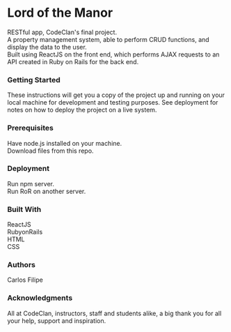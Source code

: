 # Lord of the Manor

RESTful app, CodeClan's final project.</br>
A property management system, able to perform CRUD functions, and display the data to the user.</br>
Built using ReactJS on the front end, which performs AJAX requests to an API created in Ruby on Rails for the back end.</br>

### Getting Started

These instructions will get you a copy of the project up and running on your local machine for development and testing purposes. See deployment for notes on how to deploy the project on a live system.

### Prerequisites

Have node.js installed on your machine.</br>
Download files from this repo.</br>

### Deployment

Run npm server.</br>
Run RoR on another server.</br>

### Built With

ReactJS</br>
RubyonRails</br>
HTML</br>
CSS</br>

### Authors

Carlos Filipe

### Acknowledgments

All at CodeClan, instructors, staff and students alike, a big thank you for all your help, support and inspiration.

